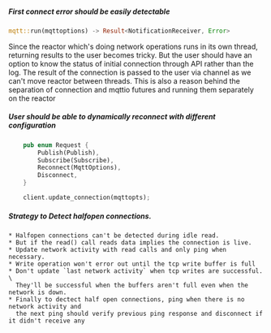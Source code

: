 ##### First connect error should be easily detectable

``` rust
mqtt::run(mqttoptions) -> Result<NotificationReceiver, Error>
```

Since the reactor which's doing network operations runs in its own thread, returning results to the user
becomes tricky. But the user should have an option to know the status of initial connection through API
rather than the log. The result of the connection is passed to the user via channel as we can't
move reactor between threads. This is also a reason behind the separation of connection and mqttio futures
and running them separately on the reactor

##### User should be able to dynamically reconnect with different configuration

``` rust
    pub enum Request {
        Publish(Publish),
        Subscribe(Subscribe),
        Reconnect(MqttOptions),
        Disconnect,
    }

    client.update_connection(mqttopts);
```

##### Strategy to Detect halfopen connections. 
    * Halfopen connections can't be detected during idle read.
    * But if the read() call reads data implies the connection is live.
    * Update network activity with read calls and only ping when necessary.
    * Write operation won't error out until the tcp write buffer is full
    * Don't update `last network activity` when tcp writes are successful. \
      They'll be successful when the buffers aren't full even when the network is down.
    * Finally to dectect half open connections, ping when there is no network activity and
      the next ping should verify previous ping response and disconnect if it didn't receive any



